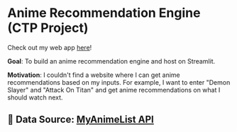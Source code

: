 # Anime Recommendation Engine (CTP Project)

Check out my web app [here](https://animendation.streamlit.app/)!

**Goal**: To build an anime recommendation engine and host on Streamlit.

**Motivation**: I couldn't find a website where I can get anime recommendations based on my inputs. For example, I want to enter "Demon Slayer" and "Attack On Titan" and get anime recommendations on what I should watch next.

## :mag_right: Data Source: [MyAnimeList API](https://myanimelist.net/apiconfig/references/api/v2#section/Authentication)

